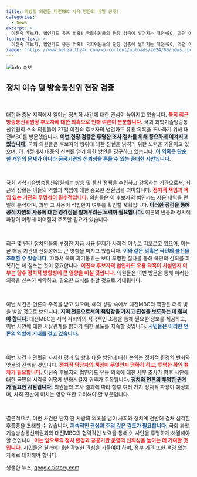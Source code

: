 ```yaml
---
title: 과방위 의원들 대전MBC 사옥 방문의 비밀 공개!
categories:
  - News
excerpt: >
  이진숙 후보자, 법인카드 유용 의혹! 국회위원들의 현장 검증이 벌어지는 대전MBC, 과연 어떤 진실이 밝혀질까?
feature_text: >
  이진숙 후보자, 법인카드 유용 의혹! 국회위원들의 현장 검증이 벌어지는 대전MBC, 과연 어떤 진실이 밝혀질까?
image: 'https://www.behealthy4u.com/wp-content/uploads/2024/06/news.jpg'
---
```


<p><img src="https://www.behealthy4u.com/wp-content/uploads/2024/06/news.jpg" alt="info 속보" /></p>

<h2 data-ke-size="size26">정치 이슈 및 방송통신위 현장 검증</h2>

<p data-ke-size="size16">&nbsp;</p>

<p>대전과 충남 지역에서 일어난 정치적 사건에 대한 관심이 높아지고 있습니다. <b><span style="color: #ee2323;">특히 최근 방송통신위원장 후보자에 대한 의혹으로 인해 여론이 분분합니다.</span></b> 국회 과학기술방송통신위원회 소속 의원들이 27일 이진숙 후보자의 법인카드 유용 의혹을 조사하기 위해 대전MBC를 방문했습니다. <b><span style="background-color: #21538527;">이번 현장 검증은 투명한 조사 절차를 위해 중요하게 여겨지고 있습니다.</span></b> 국회 의원들은 후보자의 행위에 대한 진실을 밝히기 위한 노력을 기울이고 있으며, 이 과정에서 대중의 신뢰를 얻기 위한 방안을 강구하고 있습니다. <b><span style="color: #1a5490;">이 의혹은 단순한 개인의 문제가 아니라 공공기관의 신뢰성을 흔들 수 있는 중대한 사안입니다.</span></b></p>

<p data-ke-size="size16">&nbsp;</p>

<p>국회 과학기술방송통신위원회는 방송 및 통신 정책을 수립하고 감독하는 기관으로서, 최근의 상황은 이들의 역할과 책임에 대한 중요한 전환점을 의미합니다. <b><span style="color: #ee2323;">정치적 책임과 책임 있는 기관의 투명성이 필수적입니다.</span></b> 의원들은 이 후보자의 법인카드 사용 내역을 면밀히 분석하며, 과연 그 사용이 적법한지 여부를 확인할 계획입니다. <b><span style="background-color: #21538527;">이러한 점검을 통해 공적 자원의 사용에 대한 경각심을 일깨우려는 노력이 필요합니다.</span></b> 여론의 반응과 정치적 파장이 어떻게 이어질지 주목할 필요가 있습니다.</p>

<p data-ke-size="size16">&nbsp;</p>

<p>최근 몇 년간 정치인들의 부정한 자금 사용 문제가 사회적 이슈로 떠오르고 있으며, 이는 곧 해당 기관의 신뢰성에도 큰 영향을 미치고 있습니다. <b><span style="color: #1a5490;">이와 같은 의혹은 국민의 불신을 초래할 수 있습니다.</span></b> 따라서 국회 과기통위는 보다 투명한 절차를 통해 국민의 신뢰를 회복하는 데 힘쓰는 것이 중요합니다. <b><span style="color: #ee2323;">이진숙 후보자의 법인카드 유용 의혹이 사실인지 여부는 향후 정치적 방향성에 큰 영향을 미칠 것입니다.</span></b> 의원들은 이번 방문을 통해 이러한 의혹을 신속히 파악하고, 필요한 조치를 취할 것으로 기대됩니다.</p>

<p data-ke-size="size16">&nbsp;</p>

<p>이번 사건은 언론의 주목을 받고 있으며, 예의 상황 속에서 대전MBC의 역할은 더욱 빛을 발할 것으로 보입니다. <b><span style="background-color: #21538527;">지역 언론으로서의 책임감을 가지고 진실을 보도하는 데 힘써야 합니다.</span></b> 대전MBC는 지역 사회와의 적극적인 소통을 통해 필요한 정보를 제공하고, 이번 사안에 대한 사실관계를 밝히기 위한 보도를 지속할 것입니다. <b><span style="color: #1a5490;">시민들은 이러한 언론의 역할에 기대를 걸고 있습니다.</span></b></p>

<p data-ke-size="size16">&nbsp;</p>

<p>이번 사건과 관련된 자세한 경과 및 향후 대응 방안에 대한 논의는 정치적 환경의 변화와 맞물려 진행될 것입니다. <b><span style="color: #ee2323;">정치적 담당자의 책임이 무엇인지 명확히 하고, 투명한 확인 절차가 필요합니다.</span></b> 이진숙 후보자의 법인카드 유용 의혹에 대한 세부 조사가 향후 사안에 대한 국민의 시각을 어떻게 변화시킬지 귀추가 주목됩니다. <b><span style="background-color: #21538527;">정치와 언론의 투명한 관계가 필요한 시점입니다.</span></b> 의원들의 조사 결과에 따라 향후 여러 가지 정치적 파장이 예상되며, 사회 전반에 미치는 영향 또한 고려해야 할 부분입니다.</p>

<p data-ke-size="size16">&nbsp;</p>

<p>결론적으로, 이번 사건은 단지 한 사람의 의혹을 넘어 사회와 정치계 전반에 걸쳐 심각한 후폭풍을 초래할 수 있습니다. <b><span style="color: #1a5490;">지속적인 관심과 주의 깊은 검토가 필요합니다.</span></b> 국회 과학기술방송통신위원회와 대전MBC의 협력적인 노력을 통해 이 사안을 투명하게 해결해야 할 것입니다. <b><span style="color: #ee2323;">이는 앞으로의 정치 환경과 공공기관 운영의 신뢰성을 높이는 데 기여할 것입니다.</span></b> 시민들은 결과에 대한 각별한 관심을 기울여야 하며, 정부 기관 또한 책임 있는 자세로 대처해야 합니다.</p>
생생한 뉴스, <a href="https://qoogle.tistory.com" rel="dofollow">qoogle.tistory.com</a>


